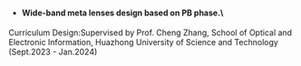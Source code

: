 - #### Wide-band meta lenses design based on PB phase.\
Curriculum Design:Supervised by Prof. Cheng Zhang, School of Optical and Electronic Information, Huazhong University of Science and Technology (Sept.2023 - Jan.2024)
